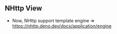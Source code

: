 ## NHttp View

- Now, NHttp support template engine => https://nhttp.deno.dev/docs/application/engine
